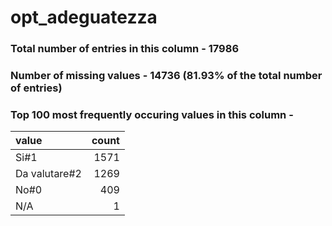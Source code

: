 
# opt_adeguatezza

### Total number of entries in this column - 17986

### Number of missing values - 14736 (81.93% of the total number of entries)

### Top 100 most frequently occuring values in this column -

| value         |   count |
|:--------------|--------:|
| Si#1          |    1571 |
| Da valutare#2 |    1269 |
| No#0          |     409 |
| N/A           |       1 |
